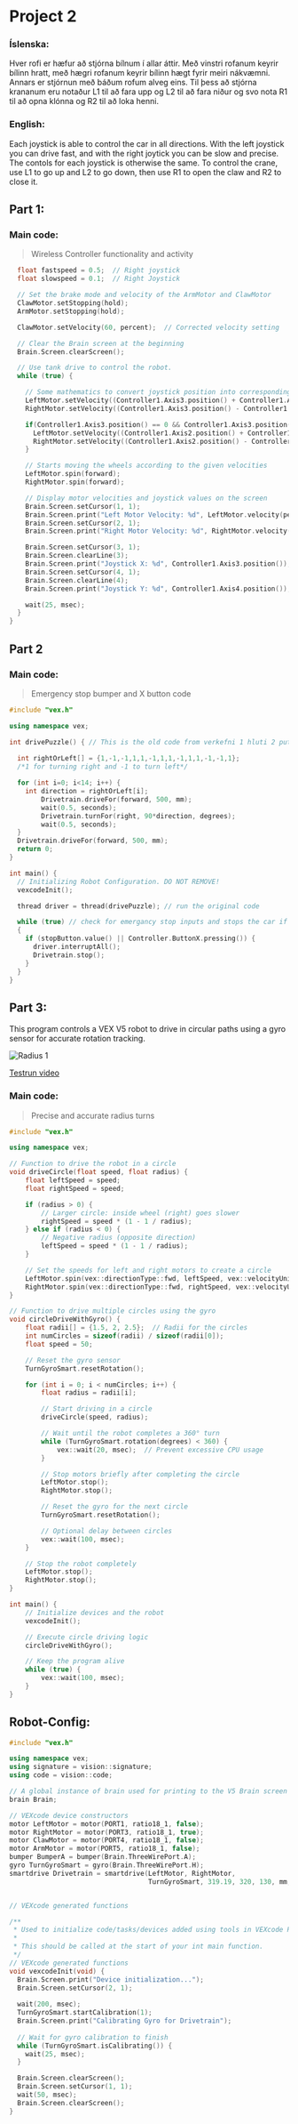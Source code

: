 # Project 2

### Íslenska:
Hver rofi er hæfur að stjórna bílnum í allar áttir. Með vinstri rofanum keyrir bílinn hratt, með hægri rofanum keyrir bílinn hægt fyrir meiri nákvæmni. Annars er stjórnun með báðum rofum alveg eins.
Til þess að stjórna krananum eru notaður L1 til að fara upp og L2 til að fara niður og svo nota R1 til að opna klónna og R2 til að loka henni.

### English:
Each joystick is able to control the car in all directions. With the left joystick you can drive fast, and with the right joytick you can be slow and precise. The contols for each joystick is otherwise the same.
To control the crane, use L1 to go up and L2 to go down, then use R1 to open the claw and R2 to close it.

## Part 1:
### Main code:
> Wireless Controller functionality and activity
```cpp
  float fastspeed = 0.5;  // Right joystick
  float slowspeed = 0.1;  // Right Joystick

  // Set the brake mode and velocity of the ArmMotor and ClawMotor
  ClawMotor.setStopping(hold);
  ArmMotor.setStopping(hold);

  ClawMotor.setVelocity(60, percent);  // Corrected velocity setting

  // Clear the Brain screen at the beginning
  Brain.Screen.clearScreen();

  // Use tank drive to control the robot.
  while (true) {

    // Some mathematics to convert joystick position into corresponding wheel velocity
    LeftMotor.setVelocity((Controller1.Axis3.position() + Controller1.Axis4.position())*fastspeed, percent);
    RightMotor.setVelocity((Controller1.Axis3.position() - Controller1.Axis4.position())*fastspeed, percent);

    if(Controller1.Axis3.position() == 0 && Controller1.Axis3.position() == 0) {
      LeftMotor.setVelocity((Controller1.Axis2.position() + Controller1.Axis1.position())*slowspeed, percent);
      RightMotor.setVelocity((Controller1.Axis2.position() - Controller1.Axis1.position())*slowspeed, percent);
    }

    // Starts moving the wheels according to the given velocities
    LeftMotor.spin(forward);
    RightMotor.spin(forward);

    // Display motor velocities and joystick values on the screen
    Brain.Screen.setCursor(1, 1);
    Brain.Screen.print("Left Motor Velocity: %d", LeftMotor.velocity(percent));
    Brain.Screen.setCursor(2, 1);
    Brain.Screen.print("Right Motor Velocity: %d", RightMotor.velocity(percent));

    Brain.Screen.setCursor(3, 1);
    Brain.Screen.clearLine(3);
    Brain.Screen.print("Joystick X: %d", Controller1.Axis3.position());
    Brain.Screen.setCursor(4, 1);
    Brain.Screen.clearLine(4);
    Brain.Screen.print("Joystick Y: %d", Controller1.Axis4.position());

    wait(25, msec);
  }
}
```

## Part 2
### Main code:
> Emergency stop bumper and X button code
```cpp
#include "vex.h"

using namespace vex;

int drivePuzzle() { // This is the old code from verkefni 1 hluti 2 put into a thread
   
  int rightOrLeft[] = {1,-1,-1,1,1,-1,1,1,-1,1,1,-1,-1,1};
  /*1 for turning right and -1 to turn left*/

  for (int i=0; i<14; i++) {
    int direction = rightOrLeft[i];
        Drivetrain.driveFor(forward, 500, mm);
        wait(0.5, seconds);
        Drivetrain.turnFor(right, 90*direction, degrees);
        wait(0.5, seconds);
  }
  Drivetrain.driveFor(forward, 500, mm);
  return 0;
}

int main() {
  // Initializing Robot Configuration. DO NOT REMOVE!
  vexcodeInit();

  thread driver = thread(drivePuzzle); // run the original code

  while (true) // check for emergancy stop inputs and stops the car if need be
  {
    if (stopButton.value() || Controller.ButtonX.pressing()) {
      driver.interruptAll();
      Drivetrain.stop();
    }
  } 
}
```


## Part 3:
This program controls a VEX V5 robot to drive in circular paths using a gyro sensor for accurate rotation tracking.

![Radius 1](https://github.com/user-attachments/assets/3f05ee2f-c10d-4a06-a513-f469897f3ad5)

[Testrun video](https://youtu.be/gvW6Mg6NpgM)

### Main code:
> Precise and accurate radius turns
```cpp
#include "vex.h"

using namespace vex;

// Function to drive the robot in a circle
void driveCircle(float speed, float radius) {
    float leftSpeed = speed;
    float rightSpeed = speed;

    if (radius > 0) {
        // Larger circle: inside wheel (right) goes slower
        rightSpeed = speed * (1 - 1 / radius);
    } else if (radius < 0) {
        // Negative radius (opposite direction)
        leftSpeed = speed * (1 - 1 / radius);
    }

    // Set the speeds for left and right motors to create a circle
    LeftMotor.spin(vex::directionType::fwd, leftSpeed, vex::velocityUnits::pct);
    RightMotor.spin(vex::directionType::fwd, rightSpeed, vex::velocityUnits::pct);
}

// Function to drive multiple circles using the gyro
void circleDriveWithGyro() {
    float radii[] = {1.5, 2, 2.5};  // Radii for the circles
    int numCircles = sizeof(radii) / sizeof(radii[0]);
    float speed = 50;

    // Reset the gyro sensor
    TurnGyroSmart.resetRotation();

    for (int i = 0; i < numCircles; i++) {
        float radius = radii[i];

        // Start driving in a circle
        driveCircle(speed, radius);

        // Wait until the robot completes a 360° turn
        while (TurnGyroSmart.rotation(degrees) < 360) {
            vex::wait(20, msec);  // Prevent excessive CPU usage
        }

        // Stop motors briefly after completing the circle
        LeftMotor.stop();
        RightMotor.stop();

        // Reset the gyro for the next circle
        TurnGyroSmart.resetRotation();

        // Optional delay between circles
        vex::wait(100, msec);
    }

    // Stop the robot completely
    LeftMotor.stop();
    RightMotor.stop();
}

int main() {
    // Initialize devices and the robot
    vexcodeInit();

    // Execute circle driving logic
    circleDriveWithGyro();

    // Keep the program alive
    while (true) {
        vex::wait(100, msec);
    }
}

```

## Robot-Config:
```cpp
#include "vex.h"

using namespace vex;
using signature = vision::signature;
using code = vision::code;

// A global instance of brain used for printing to the V5 Brain screen
brain Brain;

// VEXcode device constructors
motor LeftMotor = motor(PORT1, ratio18_1, false);
motor RightMotor = motor(PORT3, ratio18_1, true);
motor ClawMotor = motor(PORT4, ratio18_1, false);
motor ArmMotor = motor(PORT5, ratio18_1, false);
bumper BumperA = bumper(Brain.ThreeWirePort.A);
gyro TurnGyroSmart = gyro(Brain.ThreeWirePort.H);
smartdrive Drivetrain = smartdrive(LeftMotor, RightMotor,
                                   TurnGyroSmart, 319.19, 320, 130, mm, 1);


// VEXcode generated functions

/**
 * Used to initialize code/tasks/devices added using tools in VEXcode Pro.
 *
 * This should be called at the start of your int main function.
 */
// VEXcode generated functions
void vexcodeInit(void) {
  Brain.Screen.print("Device initialization...");
  Brain.Screen.setCursor(2, 1);
  
  wait(200, msec);
  TurnGyroSmart.startCalibration(1);
  Brain.Screen.print("Calibrating Gyro for Drivetrain");
  
  // Wait for gyro calibration to finish
  while (TurnGyroSmart.isCalibrating()) {
    wait(25, msec);
  }

  Brain.Screen.clearScreen();
  Brain.Screen.setCursor(1, 1);
  wait(50, msec);
  Brain.Screen.clearScreen();
}
```

